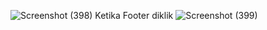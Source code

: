 ![Screenshot (398)](https://github.com/w-fath/kelompok1/assets/101523444/d681f609-52cf-430f-b3db-224d04bed086)
Ketika Footer diklik
![Screenshot (399)](https://github.com/w-fath/kelompok1/assets/101523444/8be8c927-d024-410a-8c07-21b37411ad71)

